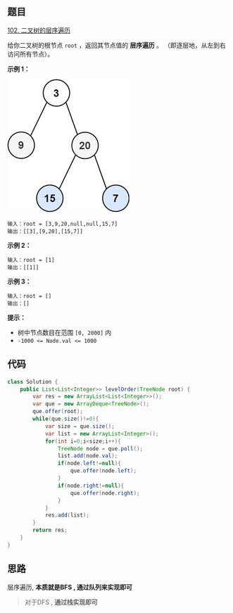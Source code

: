 ## 题目

[102. 二叉树的层序遍历](https://leetcode.cn/problems/binary-tree-level-order-traversal/)

给你二叉树的根节点 `root` ，返回其节点值的 **层序遍历** 。 （即逐层地，从左到右访问所有节点）。

 

**示例 1：**

![img](assets/tree1.jpg)

```
输入：root = [3,9,20,null,null,15,7]
输出：[[3],[9,20],[15,7]]
```

**示例 2：**

```
输入：root = [1]
输出：[[1]]
```

**示例 3：**

```
输入：root = []
输出：[]
```

 

**提示：**

- 树中节点数目在范围 `[0, 2000]` 内
- `-1000 <= Node.val <= 1000`





## 代码

```java
class Solution {
    public List<List<Integer>> levelOrder(TreeNode root) {
        var res = new ArrayList<List<Integer>>();
        var que = new ArrayDeque<TreeNode>();
        que.offer(root);
        while(que.size()!=0){
            var size = que.size();
            var list = new ArrayList<Integer>();
            for(int i=0;i<size;i++){
                TreeNode node = que.poll();
                list.add(node.val);
                if(node.left!=null){
                    que.offer(node.left);
                }
                if(node.right!=null){
                    que.offer(node.right);
                }
            }
            res.add(list);
        }
        return res;
    }
}
```

## 思路

层序遍历, **本质就是BFS , 通过队列来实现即可**

> 对于DFS , **通过栈实现即可**